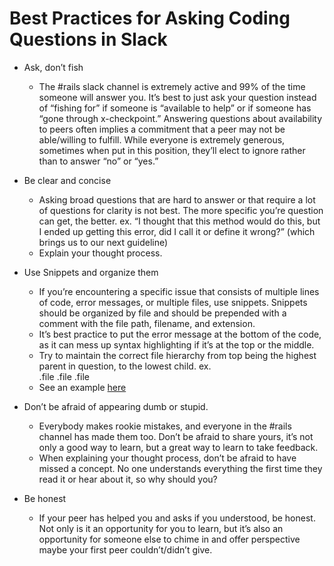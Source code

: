 # Best Practices for Asking Coding Questions in Slack

* Ask, don’t fish
	* The #rails slack channel is extremely active and 99% of the time someone will answer you. It’s best to just ask your question instead of “fishing for” if someone is “available to help” or if someone has “gone through x-checkpoint.” Answering questions about availability to peers often implies a commitment that a peer may not be able/willing to fulfill. While everyone is extremely generous, sometimes when put in this position, they’ll elect to ignore rather than to answer “no” or “yes.”

* Be clear and concise
	* Asking broad questions that are hard to answer or that require a lot of questions for clarity is not best. The more specific you’re question can get, the better. ex. “I thought that this method would do this, but I ended up getting this error, did I call it or define it wrong?” (which brings us to our next guideline)
	* Explain your thought process.

* Use Snippets and organize them
	* If you’re encountering a specific issue that consists of multiple lines of code, error messages, or multiple files, use snippets. Snippets should be organized by file and should be prepended with a comment with the file path, filename, and extension.
	* It’s best practice to put the error message at the bottom of the code, as it can mess up syntax highlighting if it’s at the top or the middle.
	* Try to maintain the correct file hierarchy from top being the highest parent in question, to the lowest child. ex. <main>.file <dependency>.file <dependency of dependency>.file
	* See an example [here]('http://i.imgur.com/HGD6ZBZ.png')



* Don’t be afraid of appearing dumb or stupid.
	* Everybody makes rookie mistakes, and everyone in the #rails channel has made them too. Don’t be afraid to share yours, it’s not only a good way to learn, but a great way to learn to take feedback.
	* When explaining your thought process, don’t be afraid to have missed a concept. No one understands everything the first time they read it or hear about it, so why should you?

* Be honest
	* If your peer has helped you and asks if you understood, be honest. Not only is it an opportunity for you to learn, but it’s also an opportunity for someone else to chime in and offer perspective maybe your first peer couldn’t/didn’t give.
